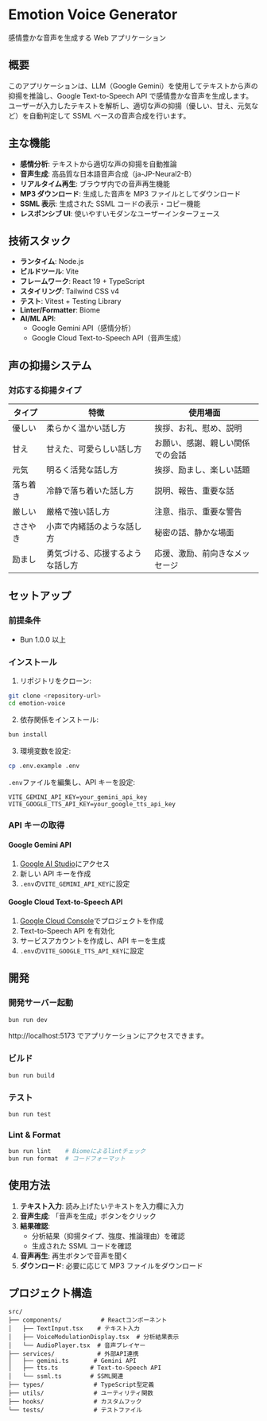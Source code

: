 # Emotion Voice Generator

感情豊かな音声を生成する Web アプリケーション

## 概要

このアプリケーションは、LLM（Google Gemini）を使用してテキストから声の抑揚を推論し、Google Text-to-Speech API で感情豊かな音声を生成します。ユーザーが入力したテキストを解析し、適切な声の抑揚（優しい、甘え、元気など）を自動判定して SSML ベースの音声合成を行います。

## 主な機能

- **感情分析**: テキストから適切な声の抑揚を自動推論
- **音声生成**: 高品質な日本語音声合成（ja-JP-Neural2-B）
- **リアルタイム再生**: ブラウザ内での音声再生機能
- **MP3 ダウンロード**: 生成した音声を MP3 ファイルとしてダウンロード
- **SSML 表示**: 生成された SSML コードの表示・コピー機能
- **レスポンシブ UI**: 使いやすいモダンなユーザーインターフェース

## 技術スタック

- **ランタイム**: Node.js
- **ビルドツール**: Vite
- **フレームワーク**: React 19 + TypeScript
- **スタイリング**: Tailwind CSS v4
- **テスト**: Vitest + Testing Library
- **Linter/Formatter**: Biome
- **AI/ML API**:
  - Google Gemini API（感情分析）
  - Google Cloud Text-to-Speech API（音声生成）

## 声の抑揚システム

### 対応する抑揚タイプ

| タイプ   | 特徴                             | 使用場面                         |
| -------- | -------------------------------- | -------------------------------- |
| 優しい   | 柔らかく温かい話し方             | 挨拶、お礼、慰め、説明           |
| 甘え     | 甘えた、可愛らしい話し方         | お願い、感謝、親しい関係での会話 |
| 元気     | 明るく活発な話し方               | 挨拶、励まし、楽しい話題         |
| 落ち着き | 冷静で落ち着いた話し方           | 説明、報告、重要な話             |
| 厳しい   | 厳格で強い話し方                 | 注意、指示、重要な警告           |
| ささやき | 小声で内緒話のような話し方       | 秘密の話、静かな場面             |
| 励まし   | 勇気づける、応援するような話し方 | 応援、激励、前向きなメッセージ   |

## セットアップ

### 前提条件

- Bun 1.0.0 以上

### インストール

1. リポジトリをクローン:

```bash
git clone <repository-url>
cd emotion-voice
```

2. 依存関係をインストール:

```bash
bun install
```

3. 環境変数を設定:

```bash
cp .env.example .env
```

`.env`ファイルを編集し、API キーを設定:

```env
VITE_GEMINI_API_KEY=your_gemini_api_key
VITE_GOOGLE_TTS_API_KEY=your_google_tts_api_key
```

### API キーの取得

#### Google Gemini API

1. [Google AI Studio](https://makersuite.google.com/app/apikey)にアクセス
2. 新しい API キーを作成
3. `.env`の`VITE_GEMINI_API_KEY`に設定

#### Google Cloud Text-to-Speech API

1. [Google Cloud Console](https://console.cloud.google.com/)でプロジェクトを作成
2. Text-to-Speech API を有効化
3. サービスアカウントを作成し、API キーを生成
4. `.env`の`VITE_GOOGLE_TTS_API_KEY`に設定

## 開発

### 開発サーバー起動

```bash
bun run dev
```

http://localhost:5173 でアプリケーションにアクセスできます。

### ビルド

```bash
bun run build
```

### テスト

```bash
bun run test
```

### Lint & Format

```bash
bun run lint    # Biomeによるlintチェック
bun run format  # コードフォーマット
```

## 使用方法

1. **テキスト入力**: 読み上げたいテキストを入力欄に入力
2. **音声生成**: 「音声を生成」ボタンをクリック
3. **結果確認**:
   - 分析結果（抑揚タイプ、強度、推論理由）を確認
   - 生成された SSML コードを確認
4. **音声再生**: 再生ボタンで音声を聞く
5. **ダウンロード**: 必要に応じて MP3 ファイルをダウンロード

## プロジェクト構造

```
src/
├── components/           # Reactコンポーネント
│   ├── TextInput.tsx    # テキスト入力
│   ├── VoiceModulationDisplay.tsx  # 分析結果表示
│   └── AudioPlayer.tsx  # 音声プレイヤー
├── services/            # 外部API連携
│   ├── gemini.ts       # Gemini API
│   ├── tts.ts         # Text-to-Speech API
│   └── ssml.ts        # SSML関連
├── types/              # TypeScript型定義
├── utils/              # ユーティリティ関数
├── hooks/              # カスタムフック
└── tests/              # テストファイル
```
